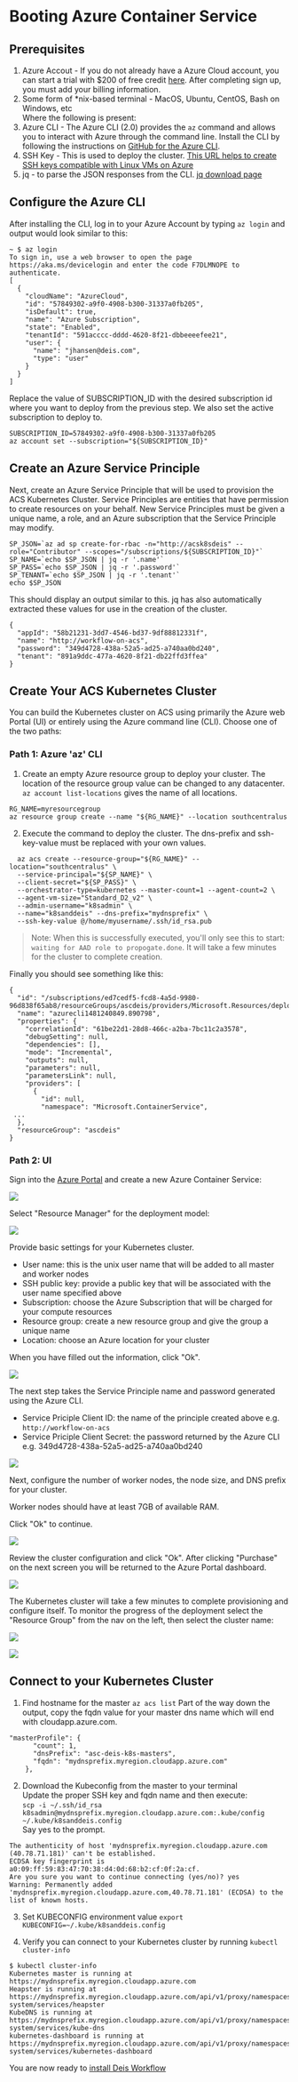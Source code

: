 # Booting Azure Container Service

## Prerequisites

1. Azure Accout - If you do not already have a Azure Cloud account, you can start a trial with $200 of free credit [here](https://azure.microsoft.com/en-us/free/). After completing sign up, you must add your billing information.
2. Some form of *nix-based terminal - MacOS, Ubuntu, CentOS, Bash on Windows, etc
<br>Where the following is present:
3. Azure CLI - The Azure CLI (2.0) provides the `az` command and allows you to interact with Azure through the command line. Install the CLI by following the instructions on [GitHub for the Azure CLI](https://github.com/Azure/azure-cli).
4. SSH Key - This is used to deploy the cluster. [This URL helps to create SSH keys compatible with Linux VMs on Azure](https://docs.microsoft.com/azure/virtual-machines/virtual-machines-linux-mac-create-ssh-keys)
5. jq - to parse the JSON responses from the CLI. [jq download page](https://stedolan.github.io/jq/)

## Configure the Azure CLI

After installing the CLI, log in to your Azure Account by typing `az login` and output would look similar to this:
```
~ $ az login
To sign in, use a web browser to open the page https://aka.ms/devicelogin and enter the code F7DLMNOPE to authenticate.
[
  {
    "cloudName": "AzureCloud",
    "id": "57849302-a9f0-4908-b300-31337a0fb205",
    "isDefault": true,
    "name": "Azure Subscription",
    "state": "Enabled",
    "tenantId": "591acccc-dddd-4620-8f21-dbbeeeefee21",
    "user": {
      "name": "jhansen@deis.com",
      "type": "user"
    }
  }
]
```

Replace the value of SUBSCRIPTION_ID with the desired subscription id where you want to deploy from the previous step.  We also set the active subscription to deploy to.
```
SUBSCRIPTION_ID=57849302-a9f0-4908-b300-31337a0fb205
az account set --subscription="${SUBSCRIPTION_ID}"
```

## Create an Azure Service Principle

Next, create an Azure Service Principle that will be used to provision the ACS Kubernetes Cluster. Service Principles are entities that have permission to create resources on your behalf. New Service Principles must be given a unique name, a role, and an Azure subscription that the Service Principle may modify.

```
SP_JSON=`az ad sp create-for-rbac -n="http://acsk8sdeis" --role="Contributor" --scopes="/subscriptions/${SUBSCRIPTION_ID}"`
SP_NAME=`echo $SP_JSON | jq -r '.name'`
SP_PASS=`echo $SP_JSON | jq -r '.password'`
SP_TENANT=`echo $SP_JSON | jq -r '.tenant'`
echo $SP_JSON
```

This should display an output similar to this.  jq has also automatically extracted these values for use in the creation of the cluster.
```
{
  "appId": "58b21231-3dd7-4546-bd37-9df88812331f",
  "name": "http://workflow-on-acs",
  "password": "349d4728-438a-52a5-ad25-a740aa0bd240",
  "tenant": "891a9ddc-477a-4620-8f21-db22ffd3ffea"
}
```

## Create Your ACS Kubernetes Cluster

You can build the Kubernetes cluster on ACS using primarily the Azure web Portal (UI) or entirely using the Azure command line (CLI).  Choose one of the two paths:

### Path 1: Azure 'az' CLI

1. Create an empty Azure resource group to deploy your cluster. The location of the resource group value can be changed to any datacenter.  `az account list-locations` gives the name of all locations.

```
RG_NAME=myresourcegroup
az resource group create --name "${RG_NAME}" --location southcentralus
```

2. Execute the command to deploy the cluster. The dns-prefix and ssh-key-value must be replaced with your own values.

```
  az acs create --resource-group="${RG_NAME}" --location="southcentralus" \
  --service-principal="${SP_NAME}" \
  --client-secret="${SP_PASS}" \
  --orchestrator-type=kubernetes --master-count=1 --agent-count=2 \
  --agent-vm-size="Standard_D2_v2" \
  --admin-username="k8sadmin" \
  --name="k8sanddeis" --dns-prefix="mydnsprefix" \
  --ssh-key-value @/home/myusername/.ssh/id_rsa.pub
```

> Note: When this is successfully executed, you'll only see this to start: `waiting for AAD role to propogate.done`.  It will take a few minutes for the cluster to complete creation.

Finally you should see something like this:
```
{
  "id": "/subscriptions/ed7cedf5-fcd8-4a5d-9980-96d838f65ab8/resourceGroups/ascdeis/providers/Microsoft.Resources/deployments/azurecli1481240849.890798",
  "name": "azurecli1481240849.890798",
  "properties": {
    "correlationId": "61be22d1-28d8-466c-a2ba-7bc11c2a3578",
    "debugSetting": null,
    "dependencies": [],
    "mode": "Incremental",
    "outputs": null,
    "parameters": null,
    "parametersLink": null,
    "providers": [
      {
        "id": null,
        "namespace": "Microsoft.ContainerService",
 ...
  },
  "resourceGroup": "ascdeis"
}
```

### Path 2: UI

Sign into the [Azure Portal](https://portal.azure.com) and create a new Azure Container Service:

![](images/step1.png)

Select "Resource Manager" for the deployment model:

![](images/step2.png)

Provide basic settings for your Kubernetes cluster.

* User name: this is the unix user name that will be added to all master and worker nodes
* SSH public key: provide a public key that will be associated with the user name specified above
* Subscription: choose the Azure Subscription that will be charged for your compute resources
* Resource group: create a new resource group and give the group a unique name
* Location: choose an Azure location for your cluster

When you have filled out the information, click "Ok".

![](images/step3.png)

The next step takes the Service Principle name and password generated using the Azure CLI.

* Service Priciple Client ID: the name of the principle created above e.g. `http://workflow-on-acs`
* Service Priciple Client Secret: the password returned by the Azure CLI e.g. 349d4728-438a-52a5-ad25-a740aa0bd240

![](images/step4.png)

Next, configure the number of worker nodes, the node size, and DNS prefix for your cluster.

Worker nodes should have at least 7GB of available RAM.

Click "Ok" to continue.

![](images/step5.png)

Review the cluster configuration and click "Ok". After clicking "Purchase" on the next screen you will be returned to the Azure Portal dashboard.

![](images/step6.png)

The Kubernetes cluster will take a few minutes to complete provisioning and configure itself. To monitor the progress of the deployment select the "Resource Group" from the nav on the left, then select the cluster name:

![](images/step8.png)

![](images/step9.png)

## Connect to your Kubernetes Cluster

1. Find hostname for the master
`az acs list`
Part of the way down the output, copy the fqdn value for your master dns name which will end with cloudapp.azure.com.
```
"masterProfile": {
      "count": 1,
      "dnsPrefix": "asc-deis-k8s-masters",
      "fqdn": "mydnsprefix.myregion.cloudapp.azure.com"
    },
```

2. Download the Kubeconfig from the master to your terminal<br>
Update the proper SSH key and fqdn name and then execute:<br>
`scp -i ~/.ssh/id_rsa k8sadmin@mydnsprefix.myregion.cloudapp.azure.com:.kube/config ~/.kube/k8sanddeis.config`<br>
Say yes to the prompt.
```
The authenticity of host 'mydnsprefix.myregion.cloudapp.azure.com (40.78.71.181)' can't be established.
ECDSA key fingerprint is a0:09:ff:59:83:47:70:38:d4:0d:68:b2:cf:0f:2a:cf.
Are you sure you want to continue connecting (yes/no)? yes
Warning: Permanently added 'mydnsprefix.myregion.cloudapp.azure.com,40.78.71.181' (ECDSA) to the list of known hosts.
```

3. Set KUBECONFIG environment value
`export KUBECONFIG=~/.kube/k8sanddeis.config`

4. Verify you can connect to your Kubernetes cluster by running `kubectl cluster-info`

```
$ kubectl cluster-info
Kubernetes master is running at https://mydnsprefix.myregion.cloudapp.azure.com
Heapster is running at https://mydnsprefix.myregion.cloudapp.azure.com/api/v1/proxy/namespaces/kube-system/services/heapster
KubeDNS is running at https://mydnsprefix.myregion.cloudapp.azure.com/api/v1/proxy/namespaces/kube-system/services/kube-dns
kubernetes-dashboard is running at https://mydnsprefix.myregion.cloudapp.azure.com/api/v1/proxy/namespaces/kube-system/services/kubernetes-dashboard
```

You are now ready to [install Deis Workflow](install-azure-acs.md)

